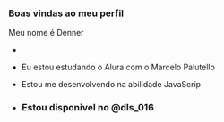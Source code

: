 ### Boas vindas ao meu perfil 

Meu nome é Denner 

-
- Eu estou estudando o Alura com o Marcelo Palutello
- Estou me desenvolvendo na abilidade JavaScrip

- ### Estou disponivel no @dls_016
